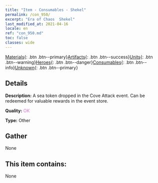 ```yaml
---
title: "Item - Consumables - Shekel"
permalink: /con_950/
excerpt: "Era of Chaos  Shekel"
last_modified_at: 2021-04-16
locale: en
ref: "con_950.md"
toc: false
classes: wide
---
```

 [Materials](/Items/){: .btn .btn--primary}[Artifacts](/Items/Artifacts/){: .btn .btn--success}[Units](/Items/Units/){: .btn .btn--warning}[Heroes](/Items/Heroes/){: .btn .btn--danger}[Consumables](/Items/Consumables/){: .btn .btn--info}[Unknown](/Items/Unknown/){: .btn .btn--primary}

## Details
 **Description:** A sea token dropped in the Cove Attack event. Can be redeemed for valuable rewards in the event store.

 **Quality:** <span style="color: #DA70D6">OK</span>

 **Type:** Other

## Gather

  None

## This item contains:

  None

